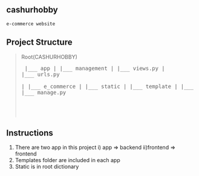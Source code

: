## cashurhobby
    e-commerce website

## Project Structure 
> Root(CASHURHOBBY)
    <pre>
    |___ app 
    |        |___ management
    |        |___ views.py
    |        |___ urls.py   
    |
    |___ e_commerce 
    |              |___ static
    |              |___ template
    |              |___ settings.py
    |
    |
    |___ manage.py
    <pre>
    
## Instructions
1) There are two app in this project 
    i) app      => backend
    ii)frontend => frontend
2) Templates folder are included in each app
3) Static is in root dictionary
 